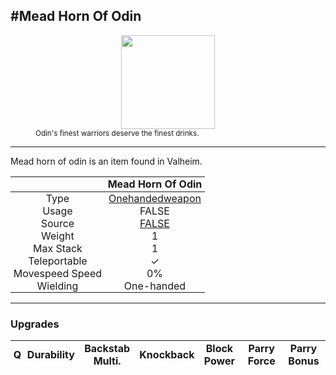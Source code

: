 <meta property="og:title" content="Mead Horn of Odin - MoreValheim" /><meta property="og:type" content="website" /><meta property="og:image" content="/assets/mead_horn_of_odin.png" /><meta property="og:description" content="Mead Horn of Odin is an item found in Valheim." /><meta name="theme-color" content="#546D78"><meta name="twitter:card" content="summary_large_image">
#Mead Horn Of Odin
-------------
<style>img {width:20px;}.tb {width:150px;display: block;margin-left: auto;margin-right: auto;}</style>

<style>.md-typeset table:not([class]) th:not([align]) {min-width:unset!important;}</style>
<style>td{padding:0em 0.3em!important;text-align:center!important;border-left:.05rem solid var(--md-default-fg-color--lightest)}</style>

<style>th{padding:0.1em 0.3em!important;text-align:center!important;font-weight:bold}</style>

<style>pre{text-align:right!important}</style>
<style>table tr td:first-child {border-left: 0;};</style>

<figure><img src="/assets/mead_horn_of_odin.png" class="tb" /><figcaption><small>Odin's finest warriors deserve the finest drinks.</small></figcaption></figure>

-------------

Mead horn of odin is an item found in Valheim.

|        | Mead Horn Of Odin              |
| ----------- | ------------------------------------ |
| Type | [Onehandedweapon](../../types/onehandedweapon)
| Usage | FALSE<br>
| Source | [FALSE](../../items/false)
| Weight | 1 |
| Max Stack | 1 |
| Teleportable | ✓
| Movespeed Speed | 0%
| Wielding | One-handed


-------------

### Upgrades
| Q | Durability | Backstab Multi. | Knockback | Block Power | Parry Force | Parry Bonus
| - | - | - | - | - | - | - 
